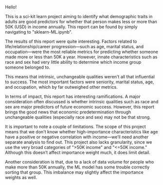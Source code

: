 Hello!

This is a sci-kit learn project aiming to identify what demographic traits in adults are good predictors for whether that person makes less or more than 50K (USD) in income annually. This report can be found by simply navigating to "sklearn-ML.ipynb".

The results of this report were quite interesting. Factors related to life/relationship/career progression—such as age, marital status, and occupation—were the most reliable metrics for predicting whether someone made more or less than 50K a year. However, innate characteristics such as race and sex had very little ability to determine which income group someone belonged to.

This means that intrinsic, unchangeable qualities weren't all that influential to success. The most important factors were seniority, marital status, age, and occupation, which by far outweighed other metrics.

In terms of impact, this report has interesting ramifications. A major consideration often discussed is whether intrinsic qualities such as race and sex are major predictors of future economic success. However, this report brings the good news that economic predetermination through unchangeable qualities (especially race and sex) may not be that strong.

It is important to note a couple of limitations. The scope of this project means that we don't know whether high-importance characteristics like age have a positive or negative correlation with income—we’ll need another separate analysis to find out. This project also lacks granularity, since we use the very broad categories of ">50K income" and "<=50K income." Although this doesn’t affect importance weight much, it does limit detail.

Another consideration is that, due to a lack of data volume for people who make more than 50K annually, the ML model has some trouble correctly sorting that group. This imbalance may slightly affect the importance weights as well.